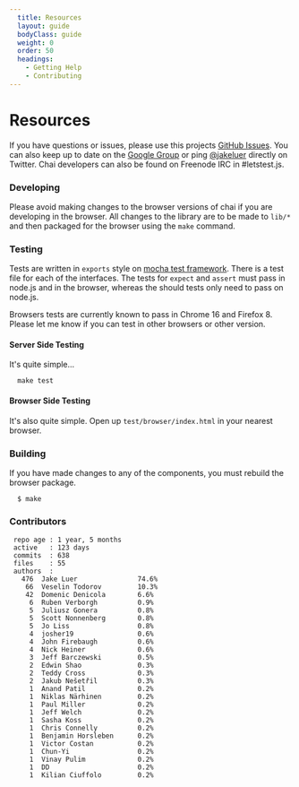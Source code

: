 ```yaml
---
  title: Resources
  layout: guide
  bodyClass: guide
  weight: 0
  order: 50
  headings:
    - Getting Help
    - Contributing
---
```


# Resources

If you have questions or issues, please use this projects
[GitHub Issues](https://github.com/chaijs/chai/issues). You can also keep up to date
on the [Google Group](http://groups.google.com/group/chaijs) or ping [@jakeluer](http://twitter.com/jakeluer)
directly on Twitter. Chai developers can also be found on Freenode IRC in #letstest.js.

### Developing

Please avoid making changes to the browser versions of chai if you are developing in the browser. All
changes to the library are to be made to `lib/*` and then packaged for the browser using the `make`
command.

### Testing

Tests are written in `exports` style on [mocha test framework](http://visionmedia.github.com/mocha/).
There is a test file for each of the interfaces. The tests for `expect` and `assert` must pass in node.js
and in the browser, whereas the should tests only need to pass on node.js.

Browsers tests are currently known to pass in Chrome 16 and Firefox 8. Please let me know if you can test
in other browsers or other version.

#### Server Side Testing

It's quite simple...

      make test


#### Browser Side Testing

It's also quite simple. Open up `test/browser/index.html` in your nearest browser.


### Building

If you have made changes to any of the components, you must rebuild the browser package.

      $ make

### Contributors

     repo age : 1 year, 5 months
     active   : 123 days
     commits  : 638
     files    : 55
     authors  :
       476  Jake Luer               74.6%
        66  Veselin Todorov         10.3%
        42  Domenic Denicola        6.6%
         6  Ruben Verborgh          0.9%
         5  Juliusz Gonera          0.8%
         5  Scott Nonnenberg        0.8%
         5  Jo Liss                 0.8%
         4  josher19                0.6%
         4  John Firebaugh          0.6%
         4  Nick Heiner             0.6%
         3  Jeff Barczewski         0.5%
         2  Edwin Shao              0.3%
         2  Teddy Cross             0.3%
         2  Jakub Nešetřil          0.3%
         1  Anand Patil             0.2%
         1  Niklas Närhinen         0.2%
         1  Paul Miller             0.2%
         1  Jeff Welch              0.2%
         1  Sasha Koss              0.2%
         1  Chris Connelly          0.2%
         1  Benjamin Horsleben      0.2%
         1  Victor Costan           0.2%
         1  Chun-Yi                 0.2%
         1  Vinay Pulim             0.2%
         1  DD                      0.2%
         1  Kilian Ciuffolo         0.2%
